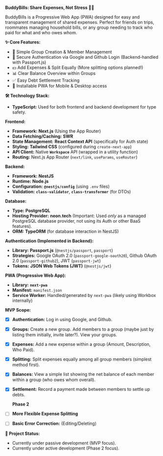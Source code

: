 **BuddyBills: Share Expenses, Not Stress 🤝💸**

BuddyBills is a Progressive Web App (PWA) designed for easy and transparent management of shared expenses. Perfect for friends on trips, roommates managing household bills, or any group needing to track who paid for what and who owes whom.

**✨ Core Features:**

- 👥 Simple Group Creation & Member Management
- 🔐 Secure Authentication via Google and Github Login (Backend-handled with Passport.js)
- 💵 Add Expenses & Split Equally (More splitting options planned!)
- 📊 Clear Balance Overview within Groups
- ✅ Easy Debt Settlement Tracking
- 📱 Installable PWA for Mobile & Desktop access

**🛠️ Technology Stack:**

- **TypeScript:** Used for both frontend and backend development for type safety.

**Frontend:**

- **Framework:** **Next.js** (Using the App Router)
- **Data Fetching/Caching:** **SWR**
- **State Management:** **React Context API** (specifically for Auth state)
- **Styling:** **Tailwind CSS** (configured during `create-next-app`)
- **API Client:** Native **`Workspace`** API (wrapped in a utility function)
- **Routing:** Next.js App Router (`next/link`, `useParams`, `useRouter`)

**Backend:**

- **Framework:** **NestJS**
- **Runtime:** **Node.js**
- **Configuration:** **`@nestjs/config`** (using `.env` files)
- **Validation:** **`class-validator`**, **`class-transformer`** (for DTOs)

**Database:**

- **Type:** **PostgreSQL**
- **Hosting Provider:** **neon.tech** (Important: Used _only_ as a managed PostgreSQL database provider, not using its Auth or other BaaS features).
- **ORM:** **TypeORM** (for database interaction in NestJS)

**Authentication (Implemented in Backend):**

- **Library:** **Passport.js** (`@nestjs/passport`, `passport`)
- **Strategies:** Google OAuth 2.0 (`passport-google-oauth20`), Github OAuth 2.0 (`passport-github2`), JWT (`passport-jwt`)
- **Tokens:** **JSON Web Tokens (JWT)** (`@nestjs/jwt`)

**PWA (Progressive Web App):**

- **Library:** **`next-pwa`**
- **Manifest:** `manifest.json`
- **Service Worker:** Handled/generated by `next-pwa` (likely using Workbox internally)

**MVP Scope:**

- [x] **Authentication:** Log in using Google, and Github.
- [x] **Groups:** Create a new group. Add members to a group (maybe just by listing them initially, invite later?). View your groups.
- [x] **Expenses:** Add a new expense within a group (Amount, Description, Who Paid).
- [x] **Splitting:** Split expenses equally among all group members (simplest method first).
- [x] **Balances:** View a simple list showing the net balance of each member within a group (who owes whom overall).
- [x] **Settlement:** Record a payment made between members to settle up debts.

  **Phase 2**

- [ ] **More Flexible Expense Splitting**
- [ ] **Basic Error Correction:** (Editing/Deleting)

**🚀 Project Status:**

- Currently under passive development (MVP focus).
- Currently under active development (Phase 2 focus).
